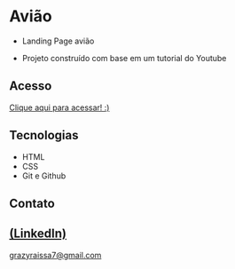 # Avião
 
 - Landing Page avião

 - Projeto construído com base em um tutorial do Youtube

## Acesso
 [Clique aqui para acessar! :)](https://landingpageaviao.vercel.app/)

## Tecnologias

- HTML
- CSS
- Git e Github

## Contato
[(LinkedIn)](https://www.linkedin.com/in/grazielly-raissa-pereira-b511342b6?utm_source=share&utm_campaign=share_via&utm_content=profile&utm_medium=android_app)
-----
grazyraissa7@gmail.com
